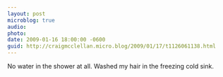 ```yaml
---
layout: post
microblog: true
audio: 
photo: 
date: 2009-01-16 18:00:00 -0600
guid: http://craigmcclellan.micro.blog/2009/01/17/t1126061138.html
---
```

No water in the shower at all. Washed my hair in the freezing cold sink.
